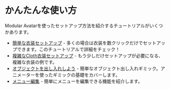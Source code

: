 ﻿---
sidebar_position: 2
sidebar_label: かんたんな使い方
---

# かんたんな使い方

Modular Avatarを使ったセットアップ方法を紹介するチュートリアルがいくつかあります。

* [簡単な衣装セットアップ](clothing/) - 多くの場合は衣装を数クリックだけでセットアップできます。このチュートリアルで詳細をチェック！
* [複雑なCloth衣装セットアップ](adv_clothing/) - もう少しだけセットアップが必要になる、複雑な衣装の例です。
* [オブジェクトを出し入れしよう](object_toggle/) - 簡単なオブジェクト出し入れギミック。アニメーターを使ったギミックの基礎をカバーします。
* [メニュー編集](menu/) - 簡単にメニューを編集できる機能を紹介します。